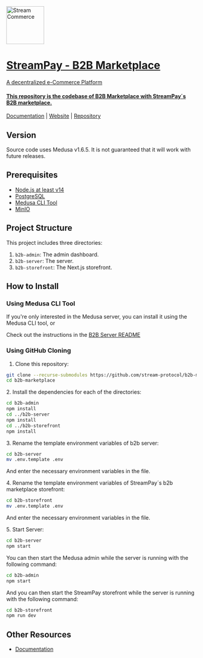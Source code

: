 <a href="https://streamcommerce.co">
    <img alt="Stream Commerce" src="https://i.imgur.com/3jUHsfu.png" width="100" />

# StreamPay - B2B Marketplace

A decentralized e-Commerce Platform

#### This repository is the codebase of B2B Marketplace with StreamPay´s B2B marketplace.

[Documentation](https://docs.medusajs.com/) | [Website](https://medusajs.com/) | [Repository](https://github.com/stream-protocol/b2b-marketplace.git)

##  Version

Source code uses Medusa v1.6.5. It is not guaranteed that it will work with future releases.

## Prerequisites

- [Node.js at least v14](https://docs.medusajs.com/tutorial/set-up-your-development-environment#nodejs)
- [PostgreSQL](https://docs.medusajs.com/tutorial/set-up-your-development-environment#postgresql)
- [Medusa CLI Tool](https://docs.medusajs.com/cli/reference)
- [MinIO](https://docs.medusajs.com/add-plugins/minio/#set-up-minio)

## Project Structure

This project includes three directories:

1. `b2b-admin`: The admin dashboard.
2. `b2b-server`: The  server.
3. `b2b-storefront`: The Next.js storefront.

## How to Install

### Using Medusa CLI Tool

If you're only interested in the Medusa server, you can install it using the Medusa CLI tool, or

Check out the instructions in the [B2B Server README](https://github.com/stream-protocol/b2b-marketplace/b2b-server/blob/master/README.md)

### Using GitHub Cloning

1. Clone this repository:

```bash
git clone --recurse-submodules https://github.com/stream-protocol/b2b-marketplace.git
cd b2b-marketplace
```

2\. Install the dependencies for each of the directories:

```bash
cd b2b-admin
npm install
cd ../b2b-server
npm install
cd ../b2b-storefront
npm install
```

3\. Rename the template environment variables of b2b server:

```bash
cd b2b-server
mv .env.template .env
```

And enter the necessary environment variables in the file.

4\. Rename the template environment variables of StreamPay´s b2b marketplace storefront:

```bash
cd b2b-storefront
mv .env.template .env
```

And enter the necessary environment variables in the file.

5\. Start Server:

```bash
cd b2b-server
npm start
```

You can then start the Medusa admin while the server is running with the following command:

```bash
cd b2b-admin
npm start
```

And you can then start the StreamPay storefront while the server is running with the following command:

```bash
cd b2b-storefront
npm run dev
```

## Other Resources

- [Documentation](https://docs.medusajs.com/)

